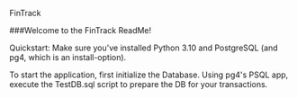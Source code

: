FinTrack


###Welcome to the FinTrack ReadMe!

Quickstart: 
Make sure you've installed Python 3.10 and PostgreSQL (and pg4, which is an install-option).

To start the application, first initialize the Database. Using pg4's PSQL app, 
execute the TestDB.sql script to prepare the DB for your transactions.